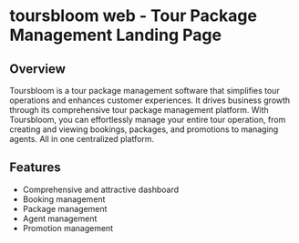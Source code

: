 # toursbloom web - Tour Package Management Landing Page

## Overview
Toursbloom is a tour package management software that simplifies tour operations and enhances customer experiences. It drives business growth through its comprehensive tour package management platform. With Toursbloom, you can effortlessly manage your entire tour operation, from creating and viewing bookings, packages, and promotions to managing agents. All in one centralized platform. 

## Features
- Comprehensive and attractive dashboard
- Booking management
- Package management
- Agent management
- Promotion management
